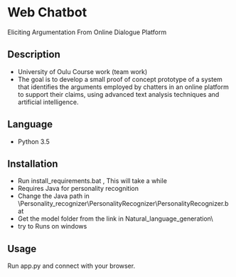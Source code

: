 # Web Chatbot
Eliciting Argumentation From Online Dialogue Platform

## Description
- University of Oulu Course work (team work)
- The goal is to develop a small proof of concept prototype of a system that identifies the arguments employed by chatters in an online platform to support their claims, using advanced text analysis techniques and artificial intelligence.

## Language
- Python 3.5

## Installation
- Run install_requirements.bat , This will take a while
- Requires Java for personality recognition
- Change the Java path in \Personality_recognizer\PersonalityRecognizer\PersonalityRecognizer.bat
- Get the model folder from the link in Natural_language_generation\
- try to Runs on windows

## Usage
Run app.py and connect with your browser.
